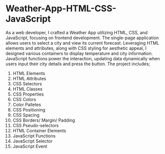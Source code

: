 # Weather-App-HTML-CSS-JavaScript
As a web developer, I crafted a Weather App utilizing HTML, CSS, and JavaScript, focusing on frontend development. The single-page application allows users to select a city and view its current forecast. Leveraging HTML elements and attributes, along with CSS styling for aesthetic appeal, I designed various containers to display temperature and city information. JavaScript functions power the interaction, updating data dynamically when users input their city details and press the button. The project includes;
1. HTML Elements
2. HTML Attributes
3. CSS Selectors
4. HTML Classes
5. CSS Properties
6. CSS Colors
7. Color Palletes
8. CSS Positioning
9. CSS Spacing
10. CSS Borders/ Margin/ Padding
11. CSS Pseudo-selectors
12. HTML Container Elements
13. JavaScript Functions
14. JavaScript Selector
15. JavaScript Event



